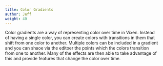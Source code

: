 ```yaml
---
title: Color Gradients
author: Jeff
weight: 40
---
```


Color gradients are a way of representing color over time in Vixen. Instead of having a single color, you can create colors with transitions in them that shift from one color to another. Multiple colors can be included in a gradient and you can shaoe via the editoer the points which the colors transition from one to another. Many of the effects are then able to take advantage of this and provide features that change the color over time.
